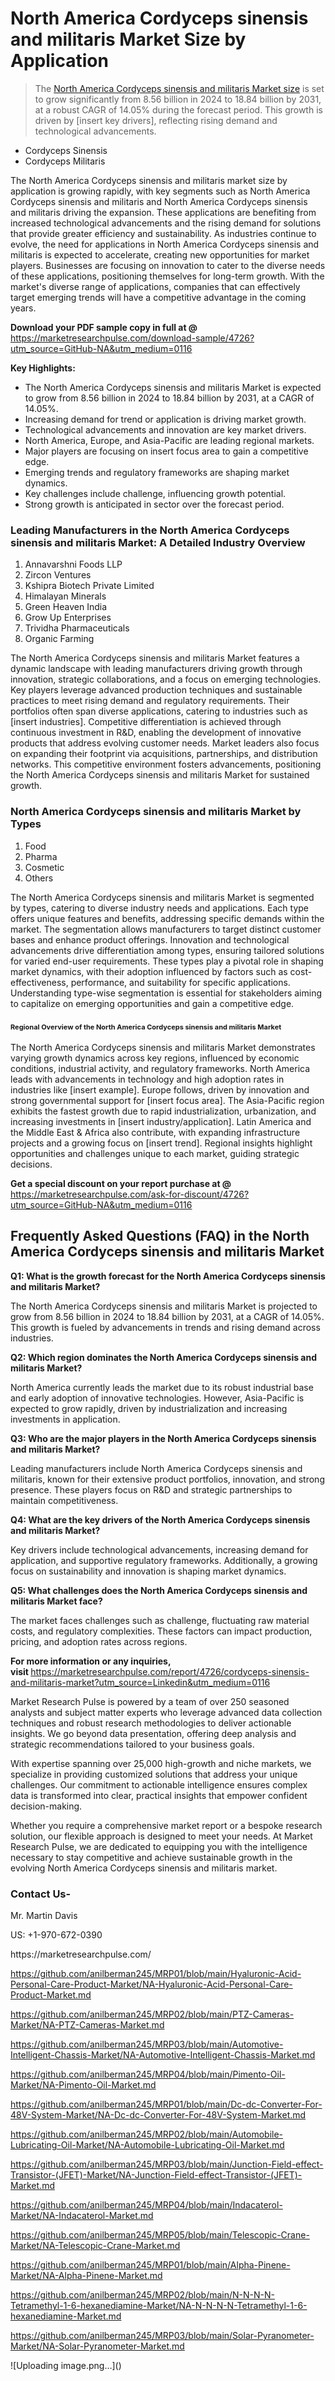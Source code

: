 <h1>North America Cordyceps sinensis and militaris Market&nbsp;Size by Application</h1><blockquote><p>The <a href="https://marketresearchpulse.com/download-sample/4726?utm_source=GitHub-NA&amp;utm_medium=0116">North America Cordyceps sinensis and militaris Market size</a> is set to grow significantly from 8.56 billion in 2024 to 18.84 billion by 2031, at a robust CAGR of 14.05% during the forecast period. This growth is driven by [insert key drivers], reflecting rising demand and technological advancements.</p></blockquote><ul><li>Cordyceps Sinensis <li> Cordyceps Militaris</li></ul><p>The North America Cordyceps sinensis and militaris market size by application is growing rapidly, with key segments such as North America Cordyceps sinensis and militaris and North America Cordyceps sinensis and militaris driving the expansion. These applications are benefiting from increased technological advancements and the rising demand for solutions that provide greater efficiency and sustainability. As industries continue to evolve, the need for applications in North America Cordyceps sinensis and militaris is expected to accelerate, creating new opportunities for market players. Businesses are focusing on innovation to cater to the diverse needs of these applications, positioning themselves for long-term growth. With the market's diverse range of applications, companies that can effectively target emerging trends will have a competitive advantage in the coming years.</p><p><strong>Download your PDF sample copy in full at @ </strong><a href="https://marketresearchpulse.com/download-sample/4726?utm_source=GitHub-NA&amp;utm_medium=0116">https://marketresearchpulse.com/download-sample/4726?utm_source=GitHub-NA&amp;utm_medium=0116</a></p><p><strong>Key Highlights: </strong></p><ul><li>The North America Cordyceps sinensis and militaris Market is expected to grow from 8.56 billion in 2024 to 18.84 billion by 2031, at a CAGR of 14.05%.</li><li>Increasing demand for trend or application is driving market growth.</li><li>Technological advancements and innovation are key market drivers.</li><li>North America, Europe, and Asia-Pacific are leading regional markets.</li><li>Major players are focusing on insert focus area to gain a competitive edge.</li><li>Emerging trends and regulatory frameworks are shaping market dynamics.</li><li>Key challenges include challenge, influencing growth potential.</li><li>Strong growth is anticipated in sector over the forecast period.</li></ul><h3>Leading Manufacturers in the North America Cordyceps sinensis and militaris Market: A Detailed Industry Overview</h3><ol><li>Annavarshni Foods LLP</li><li>Zircon Ventures</li><li>Kshipra Biotech Private Limited</li><li>Himalayan Minerals</li><li>Green Heaven India</li><li>Grow Up Enterprises</li><li>Trividha Pharmaceuticals</li><li>Organic Farming</li></ol><div class="flex max-w-full flex-col flex-grow"><div class="min-h-8 text-message flex w-full flex-col items-end gap-2 whitespace-normal break-words [.text-message+&amp;]:mt-5" dir="auto" data-message-author-role="assistant" data-message-id="fd8432e4-4910-450d-b182-61b7bfb0a01f" data-message-model-slug="gpt-4o"><div class="flex w-full flex-col gap-1 empty:hidden first:pt-[3px]"><div class="markdown prose w-full break-words dark:prose-invert light"><p>The North America Cordyceps sinensis and militaris Market features a dynamic landscape with leading manufacturers driving growth through innovation, strategic collaborations, and a focus on emerging technologies. Key players leverage advanced production techniques and sustainable practices to meet rising demand and regulatory requirements. Their portfolios often span diverse applications, catering to industries such as [insert industries]. Competitive differentiation is achieved through continuous investment in R&amp;D, enabling the development of innovative products that address evolving customer needs. Market leaders also focus on expanding their footprint via acquisitions, partnerships, and distribution networks. This competitive environment fosters advancements, positioning the North America Cordyceps sinensis and militaris Market for sustained growth.</p></div></div></div></div><h3>North America Cordyceps sinensis and militaris Market by Types</h3><ol><li>Food <li> Pharma <li> Cosmetic <li> Others</li></ol><div class="flex max-w-full flex-col flex-grow"><div class="min-h-8 text-message flex w-full flex-col items-end gap-2 whitespace-normal break-words [.text-message+&amp;]:mt-5" dir="auto" data-message-author-role="assistant" data-message-id="084470be-0bb7-4664-bddf-5156b4f41249" data-message-model-slug="gpt-4o-mini"><div class="flex w-full flex-col gap-1 empty:hidden first:pt-[3px]"><div class="markdown prose w-full break-words dark:prose-invert light"><p>The North America Cordyceps sinensis and militaris Market is segmented by types, catering to diverse industry needs and applications. Each type offers unique features and benefits, addressing specific demands within the market. The segmentation allows manufacturers to target distinct customer bases and enhance product offerings. Innovation and technological advancements drive differentiation among types, ensuring tailored solutions for varied end-user requirements. These types play a pivotal role in shaping market dynamics, with their adoption influenced by factors such as cost-effectiveness, performance, and suitability for specific applications. Understanding type-wise segmentation is essential for stakeholders aiming to capitalize on emerging opportunities and gain a competitive edge.</p></div></div></div></div><h3><span style="font-size: 11px;">Regional Overview of the North America Cordyceps sinensis and militaris Market</span></h3><div class="flex max-w-full flex-col flex-grow"><div class="min-h-8 text-message flex w-full flex-col items-end gap-2 whitespace-normal break-words [.text-message+&amp;]:mt-5" dir="auto" data-message-author-role="assistant" data-message-id="e9038762-ce64-4e30-91c9-9bd413514231" data-message-model-slug="gpt-4o-mini"><div class="flex w-full flex-col gap-1 empty:hidden first:pt-[3px]"><div class="markdown prose w-full break-words dark:prose-invert light"><p>The North America Cordyceps sinensis and militaris Market demonstrates varying growth dynamics across key regions, influenced by economic conditions, industrial activity, and regulatory frameworks. North America leads with advancements in technology and high adoption rates in industries like [insert example]. Europe follows, driven by innovation and strong governmental support for [insert focus area]. The Asia-Pacific region exhibits the fastest growth due to rapid industrialization, urbanization, and increasing investments in [insert industry/application]. Latin America and the Middle East &amp; Africa also contribute, with expanding infrastructure projects and a growing focus on [insert trend]. Regional insights highlight opportunities and challenges unique to each market, guiding strategic decisions.</p></div></div></div></div><p><strong>Get a special discount on your report purchase at @ </strong><a href="https://marketresearchpulse.com/ask-for-discount/4726?utm_source=GitHub-NA&amp;utm_medium=0116">https://marketresearchpulse.com/ask-for-discount/4726?utm_source=GitHub-NA&amp;utm_medium=0116</a></p><h2>Frequently Asked Questions (FAQ) in the North America Cordyceps sinensis and militaris Market</h2><p><strong>Q1: What is the growth forecast for the North America Cordyceps sinensis and militaris Market?</strong></p><p>The North America Cordyceps sinensis and militaris Market is projected to grow from 8.56 billion in 2024 to 18.84 billion by 2031, at a CAGR of 14.05%. This growth is fueled by advancements in trends and rising demand across industries.</p><p><strong>Q2: Which region dominates the North America Cordyceps sinensis and militaris Market?</strong></p><p>North America currently leads the market due to its robust industrial base and early adoption of innovative technologies. However, Asia-Pacific is expected to grow rapidly, driven by industrialization and increasing investments in application.</p><p><strong>Q3: Who are the major players in the North America Cordyceps sinensis and militaris Market?</strong></p><p>Leading manufacturers include North America Cordyceps sinensis and militaris, known for their extensive product portfolios, innovation, and strong presence. These players focus on R&amp;D and strategic partnerships to maintain competitiveness.</p><p><strong>Q4: What are the key drivers of the North America Cordyceps sinensis and militaris Market?</strong></p><p>Key drivers include technological advancements, increasing demand for application, and supportive regulatory frameworks. Additionally, a growing focus on sustainability and innovation is shaping market dynamics.</p><p><strong>Q5: What challenges does the North America Cordyceps sinensis and militaris Market face?</strong></p><p>The market faces challenges such as challenge, fluctuating raw material costs, and regulatory complexities. These factors can impact production, pricing, and adoption rates across regions.</p><p><strong>For more information or any inquiries, visit&nbsp;</strong><a href="https://marketresearchpulse.com/report/4726/cordyceps-sinensis-and-militaris-market?utm_source=Linkedin&utm_medium=0116">https://marketresearchpulse.com/report/4726/cordyceps-sinensis-and-militaris-market?utm_source=Linkedin&utm_medium=0116</a></p><p>Market Research Pulse is powered by a team of over 250 seasoned analysts and subject matter experts who leverage advanced data collection techniques and robust research methodologies to deliver actionable insights. We go beyond data presentation, offering deep analysis and strategic recommendations tailored to your business goals.</p><p>With expertise spanning over 25,000 high-growth and niche markets, we specialize in providing customized solutions that address your unique challenges. Our commitment to actionable intelligence ensures complex data is transformed into clear, practical insights that empower confident decision-making.</p><p>Whether you require a comprehensive market report or a bespoke research solution, our flexible approach is designed to meet your needs. At Market Research Pulse, we are dedicated to equipping you with the intelligence necessary to stay competitive and achieve sustainable growth in the evolving North America Cordyceps sinensis and militaris market.</p><h3><strong>Contact Us-</strong></h3><p>Mr. Martin Davis</p><p>US: +1-970-672-0390</p><p>https://marketresearchpulse.com/</p><p><a href="https://github.com/anilberman245/MRP01/blob/main/Hyaluronic-Acid-Personal-Care-Product-Market/NA-Hyaluronic-Acid-Personal-Care-Product-Market.md">https://github.com/anilberman245/MRP01/blob/main/Hyaluronic-Acid-Personal-Care-Product-Market/NA-Hyaluronic-Acid-Personal-Care-Product-Market.md</a></p><p><a href="https://github.com/anilberman245/MRP02/blob/main/PTZ-Cameras-Market/NA-PTZ-Cameras-Market.md">https://github.com/anilberman245/MRP02/blob/main/PTZ-Cameras-Market/NA-PTZ-Cameras-Market.md</a></p><p><a href="https://github.com/anilberman245/MRP03/blob/main/Automotive-Intelligent-Chassis-Market/NA-Automotive-Intelligent-Chassis-Market.md">https://github.com/anilberman245/MRP03/blob/main/Automotive-Intelligent-Chassis-Market/NA-Automotive-Intelligent-Chassis-Market.md</a></p><p><a href="https://github.com/anilberman245/MRP04/blob/main/Pimento-Oil-Market/NA-Pimento-Oil-Market.md">https://github.com/anilberman245/MRP04/blob/main/Pimento-Oil-Market/NA-Pimento-Oil-Market.md</a></p><p><a href="https://github.com/anilberman245/MRP01/blob/main/Dc-dc-Converter-For-48V-System-Market/NA-Dc-dc-Converter-For-48V-System-Market.md">https://github.com/anilberman245/MRP01/blob/main/Dc-dc-Converter-For-48V-System-Market/NA-Dc-dc-Converter-For-48V-System-Market.md</a></p><p><a href="https://github.com/anilberman245/MRP02/blob/main/Automobile-Lubricating-Oil-Market/NA-Automobile-Lubricating-Oil-Market.md">https://github.com/anilberman245/MRP02/blob/main/Automobile-Lubricating-Oil-Market/NA-Automobile-Lubricating-Oil-Market.md</a></p><p><a href="https://github.com/anilberman245/MRP03/blob/main/Junction-Field-effect-Transistor-(JFET)-Market/NA-Junction-Field-effect-Transistor-(JFET)-Market.md">https://github.com/anilberman245/MRP03/blob/main/Junction-Field-effect-Transistor-(JFET)-Market/NA-Junction-Field-effect-Transistor-(JFET)-Market.md</a></p><p><a href="https://github.com/anilberman245/MRP04/blob/main/Indacaterol-Market/NA-Indacaterol-Market.md">https://github.com/anilberman245/MRP04/blob/main/Indacaterol-Market/NA-Indacaterol-Market.md</a></p><p><a href="https://github.com/anilberman245/MRP05/blob/main/Telescopic-Crane-Market/NA-Telescopic-Crane-Market.md">https://github.com/anilberman245/MRP05/blob/main/Telescopic-Crane-Market/NA-Telescopic-Crane-Market.md</a></p><p><a href="https://github.com/anilberman245/MRP01/blob/main/Alpha-Pinene-Market/NA-Alpha-Pinene-Market.md">https://github.com/anilberman245/MRP01/blob/main/Alpha-Pinene-Market/NA-Alpha-Pinene-Market.md</a></p><p><a href="https://github.com/anilberman245/MRP02/blob/main/N-N-N-N-Tetramethyl-1-6-hexanediamine-Market/NA-N-N-N-N-Tetramethyl-1-6-hexanediamine-Market.md">https://github.com/anilberman245/MRP02/blob/main/N-N-N-N-Tetramethyl-1-6-hexanediamine-Market/NA-N-N-N-N-Tetramethyl-1-6-hexanediamine-Market.md</a></p><p><a href="https://github.com/anilberman245/MRP03/blob/main/Solar-Pyranometer-Market/NA-Solar-Pyranometer-Market.md">https://github.com/anilberman245/MRP03/blob/main/Solar-Pyranometer-Market/NA-Solar-Pyranometer-Market.md</a></p>
![Uploading image.png…]()
